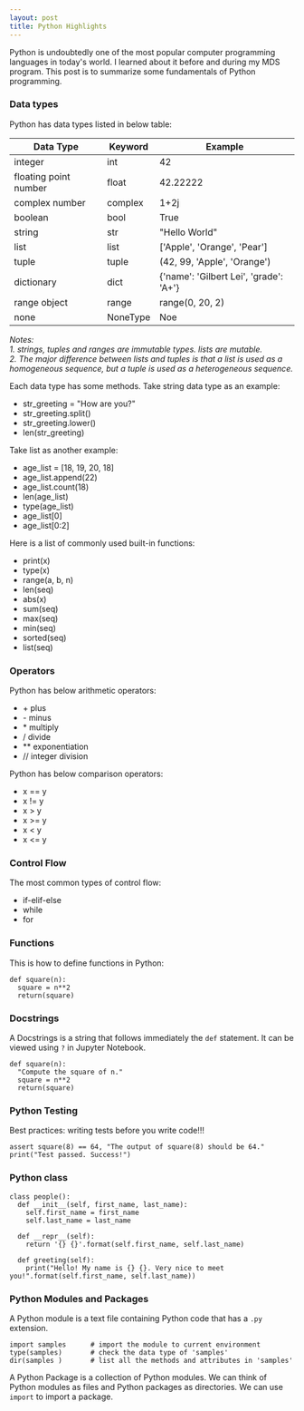 ```yaml
---
layout: post
title: Python Highlights
---
```


Python is undoubtedly one of the most popular computer programming languages in today's world. I learned about it before and during my MDS program. This post is to summarize some fundamentals of Python programming.

### Data types  
Python has data types listed in below table:   

|  Data Type  |  Keyword  |  Example  |
| ----------  |  -------  |  -------  |
| integer  | int  |  42  |
| floating point number  | float  |  42.22222  |
| complex number  | complex  |  1+2j  |
| boolean  | bool  |  True  |
| string  | str  |  "Hello World"  |
| list  | list  |  ['Apple', 'Orange', 'Pear']  |
| tuple  | tuple  |  (42, 99, 'Apple', 'Orange')  |
| dictionary  | dict  |  {'name': 'Gilbert Lei', 'grade': 'A+'}  |
| range object  | range  |  range(0, 20, 2)  |
| none  | NoneType  |  Noe  |

*Notes:*  
*1. strings, tuples and ranges are immutable types. lists are mutable.*  
*2. The major difference between lists and tuples is that a list is used as a homogeneous sequence, but a tuple is used as a heterogeneous sequence.*

Each data type has some methods. Take string data type as an example:  
- str_greeting = "How are you?"  
- str_greeting.split()  
- str_greeting.lower()  
- len(str_greeting)  

Take list as another example:  
- age_list = [18, 19, 20, 18]  
- age_list.append(22)  
- age_list.count(18)  
- len(age_list)  
- type(age_list)  
- age_list[0]  
- age_list[0:2]

Here is a list of commonly used built-in functions:
- print(x)  
- type(x)  
- range(a, b, n)  
- len(seq)  
- abs(x)  
- sum(seq)  
- max(seq)  
- min(seq)  
- sorted(seq)  
- list(seq)  

### Operators
Python has below arithmetic operators:  
- \+  plus  
- \-  minus  
- \*  multiply  
- /   divide  
- \** exponentiation   
- //  integer division   

Python has below comparison operators:  
- x == y  
- x != y  
- x > y  
- x >= y  
- x < y  
- x <= y  


### Control Flow
The most common types of control flow:
- if-elif-else
- while
- for


### Functions
This is how to define functions in Python:
```
def square(n):
  square = n**2
  return(square)
```

### Docstrings
A Docstrings is a string that follows immediately the `def` statement. It can be viewed using `?` in Jupyter Notebook.  
```
def square(n):
  "Compute the square of n."  
  square = n**2
  return(square)
```

### Python Testing  
Best practices: writing tests before you write code!!!   
```
assert square(8) == 64, "The output of square(8) should be 64."  
print("Test passed. Success!")
```


### Python class  
```
class people():  
  def __init__(self, first_name, last_name):  
    self.first_name = first_name
    self.last_name = last_name  

  def __repr__(self):
    return '{} {}'.format(self.first_name, self.last_name)

  def greeting(self):
    print("Hello! My name is {} {}. Very nice to meet you!".format(self.first_name, self.last_name))
```


### Python Modules and Packages
A Python module is a text file containing Python code that has a `.py` extension.
```
import samples      # import the module to current environment
type(samples)       # check the data type of 'samples'
dir(samples )       # list all the methods and attributes in 'samples'  
```

A Python Package is a collection of Python modules. We can think of Python modules as files and Python packages as directories. We can use `import` to import a package.  
